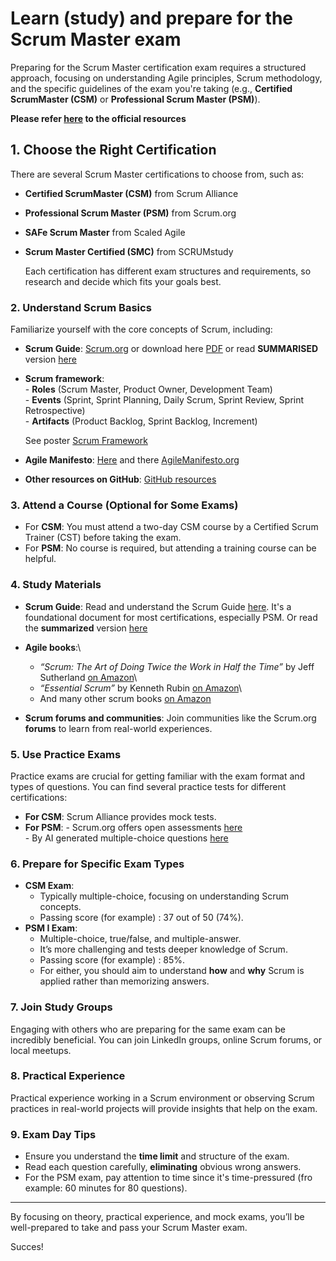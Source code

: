 # Learn (study) and prepare for the Scrum Master exam

Preparing for the Scrum Master certification exam requires a structured approach, focusing on understanding Agile principles, Scrum methodology, and the specific guidelines of the exam you're taking (e.g., **Certified ScrumMaster (CSM)** or **Professional Scrum Master (PSM)**).

**Please refer [here](https://www.scrum.org) to the official resources**

## 1. **Choose the Right Certification**

   There are several Scrum Master certifications to choose from, such as:

- **Certified ScrumMaster (CSM)** from Scrum Alliance
- **Professional Scrum Master (PSM)** from Scrum.org
- **SAFe Scrum Master** from Scaled Agile
- **Scrum Master Certified (SMC)** from SCRUMstudy

   Each certification has different exam structures and requirements, so research and decide which fits your goals best.

### 2. **Understand Scrum Basics**

   Familiarize yourself with the core concepts of Scrum, including:

- **Scrum Guide**: [Scrum.org](https://www.scrum.org/resources/scrum-guide) or download here [PDF](DocFiles/2020-Scrum-Guide-US.pdf) or read **SUMMARISED** version [here](ScrumGuideSummarized.md)
- **Scrum framework**:\
      -  **Roles** (Scrum Master, Product Owner, Development Team)\
      -  **Events** (Sprint, Sprint Planning, Daily Scrum, Sprint Review, Sprint Retrospective)\
      -  **Artifacts** (Product Backlog, Sprint Backlog, Increment)

   See poster [Scrum Framework](/DocFiles/Scrum-Framework-with-sdo-logo-9.29.23.pdf)

- **Agile Manifesto**: [Here](AgileMenifesto.md) and there [AgileManifesto.org](http://agilemanifesto.org/)
- **Other resources on GitHub**: [GitHub resources](https://github.com/search?q=scrum+master+study&type=repositories&s=stars&o=desc)

### 3. **Attend a Course (Optional for Some Exams)**

- For **CSM**: You must attend a two-day CSM course by a Certified Scrum Trainer (CST) before taking the exam.
- For **PSM**: No course is required, but attending a training course can be helpful.

### 4. **Study Materials**

- **Scrum Guide**: Read and understand the Scrum Guide [here](https://www.scrum.org/learning-series/what-is-scrum/what-is-scrum). It's a foundational document for most certifications, especially PSM. Or read the **summarized** version [here](ScrumGuideSummarized.md)
- **Agile books**:\
  - *“Scrum: The Art of Doing Twice the Work in Half the Time”* by Jeff Sutherland [on Amazon](https://www.amazon.com/Scrum-Doing-Twice-Work-Half/dp/038534645X)\
  - *“Essential Scrum”* by Kenneth Rubin [on Amazon](https://www.amazon.com/Essential-Scrum-Practical-Addison-Wesley-Signature/dp/0137043295)\
  - And many other scrum books [on Amazon](https://www.amazon.com/s?k=scrum+books&i=stripbooks&crid=31F488GPJ81J1&sprefix=Scrum+%2Cstripbooks%2C170&ref=nb_sb_ss_ts-doa-p_2_6)

- **Scrum forums and communities**: Join communities like the Scrum.org **forums** to learn from real-world experiences.

### 5. **Use Practice Exams**

   Practice exams are crucial for getting familiar with the exam format and types of questions. You can find several practice tests for different certifications:

- **For CSM**: Scrum Alliance provides mock tests.
- **For PSM**:
      -  Scrum.org offers open assessments [here](https://www.scrum.org/open-assessments)\
      -  By AI generated multiple-choice questions [here](DocFiles/ScrumGuideMultipleChoiceQuestions.pdf)

### 6. **Prepare for Specific Exam Types**

- **CSM Exam**:
  - Typically multiple-choice, focusing on understanding Scrum concepts.
  - Passing score (for example) : 37 out of 50 (74%).
- **PSM I Exam**:
  - Multiple-choice, true/false, and multiple-answer.
  - It’s more challenging and tests deeper knowledge of Scrum.
  - Passing score (for example) : 85%.
  - For either, you should aim to understand **how** and **why** Scrum is applied rather than memorizing answers.

### 7. **Join Study Groups**

   Engaging with others who are preparing for the same exam can be incredibly beneficial. You can join LinkedIn groups, online Scrum forums, or local meetups.

### 8. **Practical Experience**

   Practical experience working in a Scrum environment or observing Scrum practices in real-world projects will provide insights that help on the exam.

### 9. **Exam Day Tips**

- Ensure you understand the **time limit** and structure of the exam.
- Read each question carefully, **eliminating** obvious wrong answers.
- For the PSM exam, pay attention to time since it's time-pressured (fro example: 60 minutes for 80 questions).

---

By focusing on theory, practical experience, and mock exams, you’ll be well-prepared to take and pass your Scrum Master exam.

Succes!
